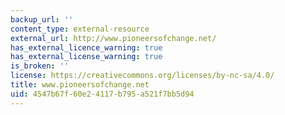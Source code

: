 ```yaml
---
backup_url: ''
content_type: external-resource
external_url: http://www.pioneersofchange.net/
has_external_licence_warning: true
has_external_license_warning: true
is_broken: ''
license: https://creativecommons.org/licenses/by-nc-sa/4.0/
title: www.pioneersofchange.net
uid: 4547b67f-60e2-4117-b795-a521f7bb5d94
---
```

